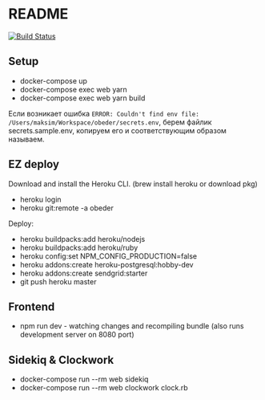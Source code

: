 # README

[![Build Status](https://travis-ci.org/Restream/obeder.svg?branch=develop)](https://travis-ci.org/Restream/obeder)

## Setup
 * docker-compose up
 * docker-compose exec web yarn
 * docker-compose exec web yarn build

 Если возникает ошибка `ERROR: Couldn't find env file: /Users/maksim/Workspace/obeder/secrets.env`,
 берем файлик secrets.sample.env, копируем его и соответствующим образом называем.

## EZ deploy

Download and install the Heroku CLI. (brew install heroku or download pkg)
 * heroku login
 * heroku git:remote -a obeder

Deploy:
 * heroku buildpacks:add heroku/nodejs
 * heroku buildpacks:add heroku/ruby
 * heroku config:set NPM_CONFIG_PRODUCTION=false
 * heroku addons:create heroku-postgresql:hobby-dev
 * heroku addons:create sendgrid:starter
 * git push heroku master

## Frontend

* npm run dev - watching changes and recompiling bundle (also runs development server on 8080 port)

## Sidekiq & Clockwork

* docker-compose run --rm web sidekiq
* docker-compose run --rm web clockwork clock.rb
